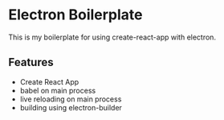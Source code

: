 # Electron Boilerplate

This is my boilerplate for using create-react-app with electron.

## Features
* Create React App
* babel on main process
* live reloading on main process
* building using electron-builder
